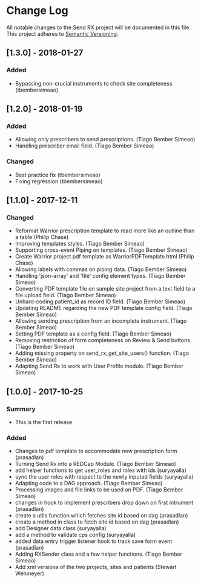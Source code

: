 # Change Log
All notable changes to the Send RX project will be documented in this file.
This project adheres to [Semantic Versioning](http://semver.org/).


## [1.3.0] - 2018-01-27
### Added
- Bypassing non-crucial instruments to check site completeness (tbembersimeao)


## [1.2.0] - 2018-01-19
### Added
- Allowing only prescribers to send prescriptions. (Tiago Bember Simeao)
- Handling prescriber email field. (Tiago Bember Simeao)

### Changed
- Best practice fix (tbembersimeao)
- Fixing regression (tbembersimeao)


## [1.1.0] - 2017-12-11
### Changed
- Reformat Warrior prescription template to read more like an outline than a table (Philip Chase)
- Improving templates styles. (Tiago Bember Simeao)
- Supporting cross-event Piping on templates. (Tiago Bember Simeao)
- Create Warrior project pdf template as WarriorPDFTemplate.html (Philip Chase)
- Allowing labels with commas on piping data. (Tiago Bember Simeao)
- Handling 'json-array' and 'file' config element types. (Tiago Bember Simeao)
- Converting PDF template file on sample site project from a text field to a file upload field. (Tiago Bember Simeao)
- Unhard-coding patient_id as record ID field. (Tiago Bember Simeao)
- Updating README regarding the new PDF template config field. (Tiago Bember Simeao)
- Allowing sending prescription from an incomplete instrument. (Tiago Bember Simeao)
- Setting PDF template as a config field. (Tiago Bember Simeao)
- Removing restriction of form completeness on Review & Send buttons. (Tiago Bember Simeao)
- Adding missing property on send_rx_get_site_users() function. (Tiago Bember Simeao)
- Adapting Send Rx to work with User Profile module. (Tiago Bember Simeao)


## [1.0.0] - 2017-10-25
### Summary
 - This is the first release

### Added
- Changes to pdf template to accommodate new prescription form (prasadlan)
- Turning Send Rx into a REDCap Module. (Tiago Bember Simeao)
- add helper functions to get user_roles and roles with ids (suryayalla)
- sync the user roles with respect to the newly inputed fields (suryayalla)
- Adapting code to a DAG approach. (Tiago Bember Simeao)
- Processing images and file links to be used on PDF. (Tiago Bember Simeao)
- changes in hook to implement prescribers drop down on first intrument (prasadlan)
- create a utils function which fetches site id based on dag (prasadlan)
- create a method in class to fetch site id based on dag (prasadlan)
- add Designer data class (suryayalla)
- add a method to validate cps config (suryayalla)
- added data entry trigger listener hook to track save form event (prasadlan)
- Adding RXSender class and a few helper functions. (Tiago Bember Simeao)
- Add xml versions of the two projects, sites and patients (Stewart Wehmeyer)